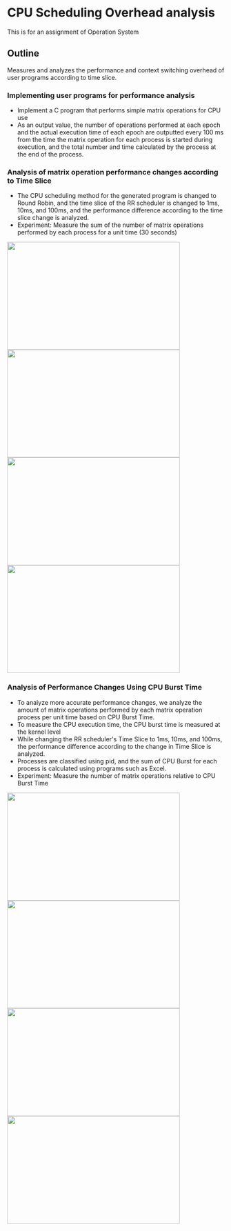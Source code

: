 # CPU Scheduling Overhead analysis
This is for an assignment of Operation System

## Outline
Measures and analyzes the performance and context switching overhead of user programs according to time slice.

### Implementing user programs for performance analysis 
- Implement a C program that performs simple matrix operations for CPU use
- As an output value, the number of operations performed at each epoch and the actual execution time of each epoch are outputted every 100 ms from the time the matrix operation for each process is started during execution, and the total number and time calculated by the process at the end of the process.

### Analysis of matrix operation performance changes according to Time Slice
- The CPU scheduling method for the generated program is changed to Round Robin, and the time slice of the RR scheduler is changed to 1ms, 10ms, and 100ms, and the performance difference according to the time slice change is analyzed.
- Experiment: Measure the sum of the number of matrix operations performed by each process for a unit time (30 seconds)
<img src="https://github.com/ryan00102/CPU_Scheduling_Overhead_Analysis/assets/101000358/8ed9ac40-464d-4932-8241-e83f99f3cfd7"  width="400" height="250">
<img src="https://github.com/ryan00102/CPU_Scheduling_Overhead_Analysis/assets/101000358/0d0bea70-b634-4e0c-8ca6-47c8cd3a7e54"  width="400" height="250">
<img src="https://github.com/ryan00102/CPU_Scheduling_Overhead_Analysis/assets/101000358/da8a132e-82d7-4b21-8014-ee092e267537"  width="400" height="250">
<img src="https://github.com/ryan00102/CPU_Scheduling_Overhead_Analysis/assets/101000358/67a1ec9c-b973-466b-935d-b7da26e95def"  width="400" height="250">

### Analysis of Performance Changes Using CPU Burst Time
- To analyze more accurate performance changes, we analyze the amount of matrix operations performed by each matrix operation process per unit time based on CPU Burst Time.
- To measure the CPU execution time, the CPU burst time is measured at the kernel level
- While changing the RR scheduler's Time Slice to 1ms, 10ms, and 100ms, the performance difference according to the change in Time Slice is analyzed.
- Processes are classified using pid, and the sum of CPU Burst for each process is calculated using programs such as Excel.
- Experiment: Measure the number of matrix operations relative to CPU Burst Time

<img src="https://github.com/ryan00102/CPU_Scheduling_Overhead_Analysis/assets/101000358/bf108684-3389-496f-9a5a-417da4b68b67"  width="400" height="250">
<img src="https://github.com/ryan00102/CPU_Scheduling_Overhead_Analysis/assets/101000358/86360a13-1e01-424f-86ae-ca31fc91e309"  width="400" height="250">
<img src="https://github.com/ryan00102/CPU_Scheduling_Overhead_Analysis/assets/101000358/acd01fef-0b3b-4013-ab04-2c70fd115bff"  width="400" height="250">
<img src="https://github.com/ryan00102/CPU_Scheduling_Overhead_Analysis/assets/101000358/2be13eb0-f6f5-49a7-832c-0b686f81dea2"  width="400" height="250">

